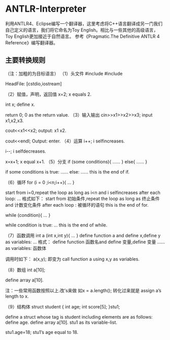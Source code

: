 # ANTLR-Interpreter
利用ANTLR4、Eclipse编写一个翻译器，这里考虑将C++语言翻译成另一门我们自己定义的语言，我们将它命名为Toy English。相比与一些其他的高级语言，Toy English更加接近于自然语言。
参考《Pragmatic.The Definitive ANTLR 4 Reference》编写翻译器。

## 主要转换规则
（注：加粗的为目标语言）
（1）头文件
#include<cstdio>
#include<iostream>

HeadFile:
[cstdio,iostream]

（2）赋值，声明，返回值
x=2;
x equals 2.

int x;
define x.

return 0;
0 as the return value.
（3）输入输出
cin>>x1>>x2>>x3;
input x1,x2,x3.

cout<<x1<<x2;
output: x1 x2.

cout<<endl;
Output: enter.
（4）运算
i++;
i selfincreases.

i--;
i selfdecreases.

x=x+1;
x equal x+1.
（5）分支
if (some conditions){
	……
}
else{
	……
}

if some conditions is true:
	……
else:
	……
this is the end of if.

（6）循环
for (i = 0 ;i<n;i++){
	…
}

start from i=0,repeat the loop as long as i<n and i selfincreases after each loop:
	…
格式如下：
start from 初始条件,repeat the loop as long as 终止条件 and 计数变化条件 after each loop :
	被循环的语句
this is the end of for.

while (condition){
	…
}

while condition is true:
	…
this is the end of while.

（7）函数调用
int a (int x,int y){
	…
}
define function a and define x,define y as variables:
	…
格式：
define function 函数名and define 变量,define 变量 …… as variables:
	函数体

调用时如下：
a(x,y);
即变为
call function a using x,y as variables.

（8）数组
int a[10];

define array a[10].

注：一些常用函数按照以上.改’s来做
如x = a.length();
转化过来就是
assign a’s length to x.

（9）结构体
struct student 
{
	int   age;
	int   score[5];
}stu1;

define a struct whose tag is student including elements are as follows:
	define age.
	define array a[10].
stu1 as its variable-list.

stu1.age=18;
stu1’s age equal to 18.

